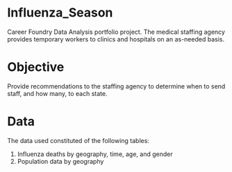 # Influenza_Season
Career Foundry Data Analysis portfolio project. The medical staffing agency provides temporary workers to clinics and hospitals on an as-needed basis. 


# Objective 
Provide recommendations to the staffing agency to determine when to send staff, and how many, to each state.

# Data

The data used constituted of the following tables:

1. Influenza deaths by geography, time, age, and gender
2. Population data by geography
